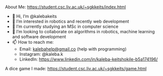 About Me: https://student.csc.liv.ac.uk/~sgkkeits/index.html
- 👋 Hi, I’m @kalebakeits
- 👀 I’m interested in robotics and recently web development
- 🌱 I’m currently studying an MSc in computer science
- 💞️ I’m looking to collaborate on algorithms in robotics, machine learning and software development
- 📫 How to reach me:
    * Email: kalebahelp@gmail.co (help with programming)
    * Instagram: @kaleba.k 
    * LinkedIn: https://www.linkedin.com/in/kaleba-keitshokile-b5a174196/

A dice game I made: https://student.csc.liv.ac.uk/~sgkkeits/game.html
<!---
kalebakeits/kalebakeits is a ✨ special ✨ repository because its `README.md` (this file) appears on your GitHub profile.
You can click the Preview link to take a look at your changes.
--->
